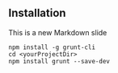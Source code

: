 ##  Installation

This is a new Markdown slide

```
npm install -g grunt-cli
cd <yourProjectDir>
npm install grunt --save-dev
```
